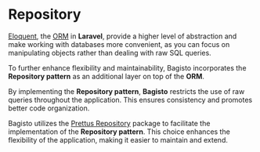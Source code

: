 # Repository 

[Eloquent](https://laravel.com/docs/10.x/eloquent), the [ORM](https://en.wikipedia.org/wiki/Object%E2%80%93relational_mapping) in **Laravel**, provide a higher level of abstraction and make working with databases more convenient, as you can focus on manipulating objects rather than dealing with raw SQL queries.

To further enhance flexibility and maintainability, Bagisto incorporates the **Repository pattern** as an additional layer on top of the **ORM**.

By implementing the **Repository pattern**, **Bagisto** restricts the use of raw queries throughout the application. This ensures consistency and promotes better code organization.

Bagisto utilizes the [Prettus Repository](https://github.com/prettus/l5-repository) package to facilitate the implementation of the **Repository pattern**. This choice enhances the flexibility of the application, making it easier to maintain and extend.